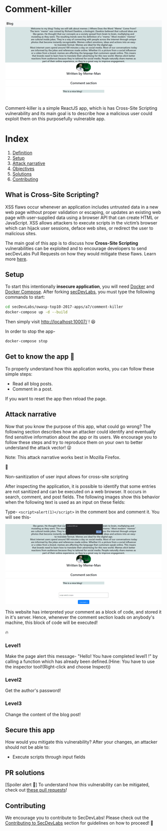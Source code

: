 # Comment-killer

<img src="image/img1.png" alt="img1.png"/>

Comment-killer is a simple ReactJS app, which is has Cross-Site Scripting vulnerability and its main goal is to describe how a malicious user could exploit them on this purposefully vulnerable app.

# Index

1. [ Definition ](#Def)
2. [ Setup ](#Set)
3. [ Attack narrative ](#Att)
4. [ Objectives ](#Obj)
5. [ Solutions ](#Sol)
6. [ Contributing ](#Cont)

<a name="Def"></a>

## What is Cross-Site Scripting?

XSS flaws occur whenever an application includes untrusted data in a new web page without proper validation or escaping, or updates an existing web page with user-supplied data using a browser API that can create HTML or JavaScript. XSS allows attackers to execute scripts in the victim’s browser which can hijack user sessions, deface web sites, or redirect the user to malicious sites.

The main goal of this app is to discuss how **Cross-Site Scripting** vulnerabilities can be exploited and to encourage developers to send secDevLabs Pull Requests on how they would mitigate these flaws. Learn more <a href="https://owasp.org/www-community/attacks/xss/">here</a>.

<a name="Set" ></a>

## Setup

To start this intentionally **insecure application**, you will need [Docker](https://docs.docker.com/get-docker/) and [Docker Compose](https://docs.docker.com/compose/install/). After forking [secDevLabs](https://github.com/globocom/secDevLabs), you must type the following commands to start:

```bash
cd secDevLabs/owasp-top10-2017-apps/a7/comment-killer
docker-compose up -d --build
```

Then simply visit [http://localhost:10007/](http://localhost:10007/) ! 😆

In order to stop the app-

```bash
docker-compose stop
```

## Get to know the app 👾

To properly understand how this application works, you can follow these simple steps:

-   Read all blog posts.
-   Comment in a post.

If you want to reset the app then reload the page.

<a name="Att"></a>

## Attack narrative

Now that you know the purpose of this app, what could go wrong? The following section describes how an attacker could identify and eventually find sensitive information about the app or its users. We encourage you to follow these steps and try to reproduce them on your own to better understand the attack vector! 😜

Note: This attack narrative works best in Mozilla Firefox.

👀

Non-sanitization of user input allows for cross-site scripting

After inspecting the application, it is possible to identify that some entries are not sanitized and can be executed on a web browser. It occurs in search, comment, and post fields. The following images show this behavior when the following text is used as an input on these fields:

Type- `<script>alert(1)</script>` in the comment box and comment it. You will see this-

<img src="image/img2.png" alt="img2.png">

This website has interpreted your comment as a block of code, and stored it in it's server. Hence, whenever the comment section loads on anybody's machine, this block of code will be executed!

🔥

### Level1

Make the page alert this message- "Hello! You have completed level1 !" by calling a function which has already been defined.(Hine: You have to use the inspector tool!(Right-click and choose Inspect))

### Level2

Get the author's password!

### Level3

Change the content of the blog post!

<a name="Obj"></a>

## Secure this app

How would you mitigate this vulnerability? After your changes, an attacker should not be able to:

-   Execute scripts through input fields

<a name="Sol"></a>

## PR solutions

[Spoiler alert 🚨] To understand how this vulnerability can be mitigated, check out [these pull requests](https://github.com/globocom/secDevLabs/pulls?q=is%3Apr+label%3A%22mitigation+solution+%F0%9F%94%92%22+label%3AComment-Killer)!

<a name="Cont"></a>

## Contributing

We encourage you to contribute to SecDevLabs! Please check out the [Contributing to SecDevLabs](../../../docs/CONTRIBUTING.md) section for guidelines on how to proceed! 🎉

[docker install]: https://docs.docker.com/install/
[docker compose install]: https://docs.docker.com/compose/install/
[app]: http://localhost:10007

